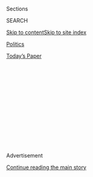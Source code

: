 <div id="app">

<div>

<div>

<div>

<div class="NYTAppHideMasthead css-1q2w90k e1suatyy0">

<div class="section css-ui9rw0 e1suatyy2">

<div class="css-eph4ug er09x8g0">

<div class="css-6n7j50">

</div>

<span class="css-1dv1kvn">Sections</span>

<div class="css-10488qs">

<span class="css-1dv1kvn">SEARCH</span>

</div>

[Skip to content](#site-content)[Skip to site
index](#site-index)

</div>

<div id="masthead-section-label" class="css-1wr3we4 eaxe0e00">

[Politics](https://www.nytimes3xbfgragh.onion/section/politics)

</div>

<div class="css-10698na e1huz5gh0">

</div>

</div>

<div id="masthead-bar-one" class="section hasLinks css-15hmgas e1csuq9d3">

<div class="css-uqyvli e1csuq9d0">

</div>

<div class="css-1uqjmks e1csuq9d1">

</div>

<div class="css-9e9ivx">

[](https://myaccount.nytimes3xbfgragh.onion/auth/login?response_type=cookie&client_id=vi)

</div>

<div class="css-1bvtpon e1csuq9d2">

[Today’s
Paper](https://www.nytimes3xbfgragh.onion/section/todayspaper)

</div>

</div>

</div>

</div>

<div data-aria-hidden="false">

<div id="site-content" data-role="main">

<div>

<div class="css-1aor85t" style="opacity:0.000000001;z-index:-1;visibility:hidden">

<div class="css-1hqnpie">

<div class="css-epjblv">

<span class="css-17xtcya">[Politics](/section/politics)</span><span class="css-x15j1o">|</span><span class="css-fwqvlz">G.O.P.
Sees Trump’s Playbook as Best Hope in Some Tight
Races</span>

</div>

<div class="css-k008qs">

<div class="css-1iwv8en">

<span class="css-18z7m18"></span>

<div>

</div>

</div>

<span class="css-1n6z4y">https://nyti.ms/2D104dR</span>

<div class="css-1705lsu">

<div class="css-4xjgmj">

<div class="css-4skfbu" data-role="toolbar" data-aria-label="Social Media Share buttons, Save button, and Comments Panel with current comment count" data-testid="share-tools">

  - 
  - 
  - 
  - 
    
    <div class="css-6n7j50">
    
    </div>

  - 

</div>

</div>

</div>

</div>

</div>

</div>

<div class="css-13pd83m">

</div>

<div id="top-wrapper" class="css-1sy8kpn">

<div id="top-slug" class="css-l9onyx">

Advertisement

</div>

[Continue reading the main
story](#after-top)

<div class="ad top-wrapper" style="text-align:center;height:100%;display:block;min-height:250px">

<div id="top" class="place-ad" data-position="top" data-size-key="top">

</div>

</div>

<div id="after-top">

</div>

</div>

<div id="sponsor-wrapper" class="css-1hyfx7x">

<div id="sponsor-slug" class="css-19vbshk">

Supported by

</div>

[Continue reading the main
story](#after-sponsor)

<div id="sponsor" class="ad sponsor-wrapper" style="text-align:center;height:100%;display:block">

</div>

<div id="after-sponsor">

</div>

</div>

<div class="css-1vkm6nb ehdk2mb0">

# G.O.P. Sees Trump’s Playbook as Best Hope in Some Tight Races

</div>

<div class="css-79elbk" data-testid="photoviewer-wrapper">

<div class="css-z3e15g" data-testid="photoviewer-wrapper-hidden">

</div>

<div class="css-1a48zt4 ehw59r15" data-testid="photoviewer-children">

![<span class="css-16f3y1r e13ogyst0" data-aria-hidden="true">President
Trump has visited West Virginia eight times, including a visit on Friday
to a congressional district that is 93 percent white. Republicans worry
his outreach and agenda risk shrinking the
party.</span><span class="css-cnj6d5 e1z0qqy90" itemprop="copyrightHolder"><span class="css-1ly73wi e1tej78p0">Credit...</span><span><span>Gabriella
Demczuk for The New York
Times</span></span></span>](https://static01.graylady3jvrrxbe.onion/images/2018/11/04/us/politics/04gop1p/04gop1p-articleLarge-v2.jpg?quality=75&auto=webp&disable=upscale)

</div>

</div>

<div class="css-xt80pu e12qa4dv0">

<div class="css-18e8msd">

<div class="css-vp77d3 epjyd6m0">

<div class="css-1baulvz">

By [<span class="css-1baulvz last-byline" itemprop="name">Jeremy W.
Peters</span>](https://www.nytimes3xbfgragh.onion/by/jeremy-w-peters)

</div>

</div>

  - Nov. 3,
    2018

  - 
    
    <div class="css-4xjgmj">
    
    <div class="css-d8bdto" data-role="toolbar" data-aria-label="Social Media Share buttons, Save button, and Comments Panel with current comment count" data-testid="share-tools">
    
      - 
      - 
      - 
      - 
        
        <div class="css-6n7j50">
        
        </div>
    
      - 
    
    </div>
    
    </div>

</div>

</div>

<div class="section meteredContent css-1r7ky0e" name="articleBody" itemprop="articleBody">

<div class="css-1fanzo5 StoryBodyCompanionColumn">

<div class="css-53u6y8">

ALBERT LEA, Minn. — The Republican attack ads targeting George Soros and
[Colin Kaepernick](https://youtu.be/9-22S-kFong) were the first to
arrive in southern Minnesota last month, so closely echoing President
Trump that he could have written them himself.

Then came the caravan.

This latest ad — part of a multimillion-dollar blitz from Republican
groups in this battleground House district — warns of “a caravan full of
illegal immigrants marching on America,” bringing with it “gang members
and criminals.” Grainy video shows Latin American men pumping fists in
the air.

</div>

</div>

<div class="css-1u3pw94">

</div>

<span class="css-16f3y1r e13ogyst0">(MN-01)
Caravan</span><span class="css-cnj6d5 e1z0qqy90" itemprop="copyrightHolder"><span class="css-1ly73wi e1tej78p0">Credit...</span><span><span class="css-1dv1kvn">Credit</span>Video
by CLFSuperPAC</span></span>

<div class="css-1fanzo5 StoryBodyCompanionColumn">

<div class="css-53u6y8">

As Republicans scramble ahead of Tuesday’s election to try to save their
majorities in the House and Senate, many party officials and candidates
like Jim Hagedorn, the nominee here in Minnesota’s First District, have
concluded that their best shot at victory is embracing the Trump
political playbook of demonization.

</div>

</div>

<div class="css-1fanzo5 StoryBodyCompanionColumn">

<div class="css-53u6y8">

The goal — through overt, frontal attacks on prominent liberals,
minorities and immigrants — is to stoke an us vs. them narrative about
the country’s security, culture and heritage, in hopes of getting
conservatives to see the election as a battle to save the nation’s
future.

Beyond rural Minnesota, in districts across Ohio and New York,
Republicans believe the strategy is resonating, and may help them win
some races Tuesday as their 23-seat majority comes under attack.

Mr. Hagedorn is making his fourth run for the seat, and was once widely
regarded as a weak candidate because of a long record of sexist and
insensitive remarks about a number of minority groups — the conservative
Washington Examiner called him “[the worst Republican candidate in
America](https://www.washingtonexaminer.com/opinion/jim-hagedorn-the-worst-republican-candidate-in-america).”
Yet polling indicates a tight race, giving the G.O.P. one of its few
decent chances of flipping a Democratic-held seat this year.

Republicans are also defending dozens of other seats that the party now
holds, but they are finding that in many places the Trump playbook can
go only so far before it backfires.

In the affluent, educated suburbs where much of the political
battleground is, Republicans are framing immigration less as a cultural
issue with implications for the country’s identity and more as a
question of security by drawing attention to sanctuary cities, which
limit cooperation between local law enforcement and federal immigration
officials, and MS-13, the violent transnational gang.

</div>

</div>

<div class="css-1fanzo5 StoryBodyCompanionColumn">

<div class="css-53u6y8">

In the handful of more rural, conservative-leaning districts where the
party has a better shot of winning, the message is blunter.

In Minnesota, ads from groups like the Congressional Leadership Fund and
the National Republican Congressional Committee try to link Mr.
Hagedorn’s opponent, Dan Feehan, to people and themes that
conservatives have portrayed as a threat, like Mr. Soros, the liberal
philanthropist who has been smeared with anti-Semitic attacks; Mr.
Kaepernick, the black football player famous for kneeling during the
national anthem; and now the migrant caravan.

In one, a doctored image appears to show Mr. Feehan, an Army veteran,
[saluting](https://www.youtube.com/watch?v=9-22S-kFong&feature=youtu.be)
Mr. Kaepernick.
[Another](https://www.congressionalleadershipfund.org/new-ad-in-mn-01-dan-feehans-liberal-resistance/)
shows Mr. Kaepernick alongside two other favorite villains of
conservatives — Nancy Pelosi, the House Democratic leader, and Keith
Ellison, the Minnesota congressman who is black and Muslim and [is now
facing abuse
allegations](https://www.nytimes3xbfgragh.onion/2018/09/26/us/politics/ellison-abuse-accusation.html)
as he runs for state attorney general. Mr. Feehan’s face appears on the
screen, and the announcer intones, “He’s one of them.”

Ads like these have aired repeatedly across the district’s 12,000 square
miles of farmland and small towns, making it what Republicans say is the
most active political laboratory for the bald appeals to white racial
and cultural anxieties that President Trump and many Republicans are
using to drive conservatives to the polls.

The First District, which is 90 percent white, fits the demographic
profile of many of the places where Mr. Trump has been confined to
campaigning by Republicans who do not want him in more diverse
districts. Given Mr. Trump’s self-described “nationalist” views, some
Republicans believe their path to staying in power in the Trump era is
increasingly narrow and heavily dependent on the parts of the country
that are the most white and rural.

Jason Hulburt, a production line supervisor from Albert Lea, said he
planned to vote for Mr. Hagedorn on Tuesday, a choice he made in part
because of how important he thinks it is for Mr. Trump to have
like-minded Republicans in Congress.

“Donald Trump knows what he wants, and the Democrats are afraid of the
issues Trump talks about,” he said Friday night as he finished a brandy
and water at Eddie’s, a local bar. “They’re afraid to offend certain
people. Trump is not afraid.”

</div>

</div>

<div class="css-1fanzo5 StoryBodyCompanionColumn">

<div class="css-53u6y8">

Republican strategists argued that such pinpoint tactics worked for Mr.
Trump in 2016 and could work again.

“They are going to all the right places,” said Scott Reed, the chief
political strategist for the United States Chamber of Commerce. “That’s
what has me optimistic. The president’s energy level and where they land
the plane could be the difference on Election Day.”

Mr. Trump’s playbook represents an extraordinary break with recent
Republican presidents like the Bushes and nominees like Mitt Romney and
John McCain. They sought to grow the party with appeals, however
limited, to Hispanic voters, women and culturally conservative
immigrants.

</div>

</div>

<div class="css-79elbk" data-testid="photoviewer-wrapper">

<div class="css-z3e15g" data-testid="photoviewer-wrapper-hidden">

</div>

<div class="css-1a48zt4 ehw59r15" data-testid="photoviewer-children">

![<span class="css-16f3y1r e13ogyst0" data-aria-hidden="true">Jim
Hagedorn, left, was once widely regarded as a weak candidate because of
a long record of sexist and insensitive remarks, but is now running
close in polling against his opponent in Minnesota’s First
District.</span><span class="css-cnj6d5 e1z0qqy90" itemprop="copyrightHolder"><span class="css-1ly73wi e1tej78p0">Credit...</span><span>Tom
Brenner for The New York
Times</span></span>](https://static01.graylady3jvrrxbe.onion/images/2018/11/04/us/politics/04gop-2/04gop-2-articleLarge.jpg?quality=75&auto=webp&disable=upscale)

</div>

</div>

<div class="css-1fanzo5 StoryBodyCompanionColumn">

<div class="css-53u6y8">

Mr. Trump, who promised after his victory in 2016 to be a president for
“all Americans,” has been fixated this year on visiting states that
were critical to his Electoral College win and doubling down on
nurturing his homogeneous base in those places. Many Republicans
privately worry that in terms of the future health of their party, the
outreach and agenda they are pursuing feels a lot like the president’s
travel footprint: provincial and small.

“No one has repealed the long-term demographic trends in the country,”
said Whit Ayres, a prominent Republican pollster. “At some point,
Republicans are going to have to reach out beyond the base if they hope
to win a majority of the popular vote in the future.”

When Air Force One touched down in West Virginia on Friday, for
instance, it was Mr. Trump’s eighth visit to the state that delivered
him his largest share of the vote anywhere — 68 percent — and in a
congressional district that is 93 percent white. The districts he plans
to visit through Monday night have very similar compositions: Indiana’s
Third District around Fort Wayne is 83 percent white, while Tennessee’s
Third in Chattanooga is 82 percent white.

</div>

</div>

<div class="css-1fanzo5 StoryBodyCompanionColumn">

<div class="css-53u6y8">

Even on his trips over the last few days to Florida, a state that is 45
percent nonwhite, Mr. Trump held his rally in a district near Fort Myers
(70 percent white) and one encompassing Pensacola (73 percent).

The president visited Minnesota’s First last month to campaign for Mr.
Hagedorn. Through a spokesman, Mr. Hagedorn declined to be interviewed.

At his rallies lately Mr. Trump has laid out a clear, if misleading,
picture of what Democratic control of Congress would look like. It
includes, in no particular order, “caravan after caravan”; crime; chaos;
sanctuary cities; “birth tourism,” where immigrants can have children
who are automatically citizens; and an empowered and emboldened Maxine
Waters, the black Democratic congresswoman he has often insulted as “low
I.Q.”

A vote for Republicans, by contrast, he said the other night at a rally
in central Missouri, represents greatness; “standing up for our national
anthem”; more jobs; and the promise “to win, win,
win.”

</div>

</div>

<div class="css-1sngw6j">

[](https://www.nytimes3xbfgragh.onion/interactive/2018/10/24/us/elections/2018-battle-for-congress.html)

<div class="css-1eoytci">

![](https://static01.graylady3jvrrxbe.onion/images/2018/10/24/us/2018-battle-for-congress-promo-1540395475116/2018-battle-for-congress-promo-1540395475116-articleLarge.png)

</div>

<div class="css-1rha1bf">

## The Battle for Congress Is Close. Here’s the State of the Race.

The math currently favors the Democrats in the House and the Republicans
in the Senate.

</div>

</div>

<div class="css-1fanzo5 StoryBodyCompanionColumn">

<div class="css-53u6y8">

In interviews, his supporters rejected any suggestion that Mr. Trump
traffics in racist or divisive views, saying that the issues the
president raised were merely matters of law and order and made good
fiscal sense.

“We are a nation of immigrants, but we are a nation of laws, too,” said
Stan Hale of Oakville, Mo., who drove two hours for the Trump rally in
Columbia on Thursday night. “The other side is so fake when they talk
about the little guy, the working class. They don’t care. They only care
about votes.”

</div>

</div>

<div class="css-1fanzo5 StoryBodyCompanionColumn">

<div class="css-53u6y8">

His wife, Melita, insisted: “Race has nothing to do with it. Race
doesn’t even enter the mind.” For her the issue with immigrants was
“vetting,” she said. “You don’t know who they are. You just don’t
know.”

Mr. Trump’s narrower approach, compared with past Republican leaders, is
especially evident in his travel schedule. During the final month before
the midterm elections of 1990 and 2002, George H.W. Bush and George W.
Bush traveled to far more states than Mr. Trump has, according to data
compiled by Brendan Doherty, a political scientist at the United States
Naval Academy.

“The big difference with his travel,” said Mr. Doherty, “is President
Trump has been spending more time in states that he won quite
comfortably.”

The elder Mr. Bush visited 20 states between Oct. 1 and Election Day in
1990; the younger Mr. Bush went to 29 states over the same period in his
first term. Strategists familiar with Mr. Trump’s plans said that as of
Monday, the president had visited 19 states since Labor Day, which was
two months ago.

Mr. Trump’s appeal is already more limited than any other modern chief
executive’s, a worrisome fact for Republicans who fear that he will
leave the party in a woefully uncompetitive position whenever he leaves
office. No president in the history of Gallup’s polling has averaged as
low an approval rating as he has during the first two years in office.
And he is the only president whose approval in Gallup’s surveys has
never exceeded 50 percent at this point into the first term, even for a
brief period of time.

Even one of the polling statistics Mr. Trump is proudest of — his
approval rating among Republicans, which has been near 90 percent for
months — is not quite what it seems.

Americans who identify as Republicans are the smallest part of the
electorate, [currently below 30
percent](https://news.gallup.com/poll/15370/party-affiliation.aspx),
public opinion surveys from Gallup, the Pew Research Center and others
show.

</div>

</div>

<div class="css-1fanzo5 StoryBodyCompanionColumn">

<div class="css-53u6y8">

“Having 90 percent of the smallest party ID in the country is not
necessarily something to brag about,” said Elaine Kamarck, a senior
fellow at the liberal-leaning Brookings Institution. “And any way you
look at it,” she added, “Trump is not in control of a big piece of the
electorate.”

</div>

</div>

<div id="midterms-messenger-article-embed" class="section interactive-content interactive-size-scoop css-eld8ak" data-id="100000006125086">

<div class="css-17ih8de interactive-body" data-sourceid="100000006125086">

<div id="g-graphic-worldcup-promo" data-preview-slug="2018-06-08-worldcup-promo">

<div id="g-worldcup-promo-article-promo">

[](https://www.nytimes3xbfgragh.onion/interactive/2018/09/28/us/politics/the-campaign-reporter-ul.html?src=hpPromoHeadline)

## Sign up for The Campaign Reporter

<div class="push-yourself-the-link g-body">

<div class="wrapper">

![](https://int.graylady3jvrrxbe.onion/newsgraphics/push-interactive/projects/campaign-reporter/avatars/alex_burns.png)

Hey, I’m Alex Burns, a politics correspondent for The Times. Send me
your questions using the NYT app. I’ll give you the latest intel from
the campaign trail.

</div>

Sign up via push alert

</div>

<div class="text-yourself-the-link hidden">

</div>

</div>

</div>

</div>

</div>

<div class="css-1fanzo5 StoryBodyCompanionColumn">

<div class="css-53u6y8">

One thing the midterm elections will be a test of is whether the most
vocal and active slice of Mr. Trump’s voters — a minority of a minority
— can swing close elections after two years of a chaotic presidency.
Mr. Hagedorn and his campaign staff hope that is the case.

Gregg Peppin, a consultant working for Mr. Hagedorn, recalled an
exchange he witnessed Mr. Hagedorn have at a McDonald’s on Friday
morning.

“Jim went up to a table of five guys and a woman,” Mr. Peppin said. “And
the first words out of the guy’s mouth was, ‘What are you going to do
about the caravan?’”

</div>

</div>

</div>

<div>

</div>

<div>

</div>

<div>

</div>

<div>

<div id="bottom-wrapper" class="css-1ede5it">

<div id="bottom-slug" class="css-l9onyx">

Advertisement

</div>

[Continue reading the main
story](#after-bottom)

<div id="bottom" class="ad bottom-wrapper" style="text-align:center;height:100%;display:block;min-height:90px">

</div>

<div id="after-bottom">

</div>

</div>

</div>

</div>

</div>

## Site Index

<div>

</div>

## Site Information Navigation

  - [© <span>2020</span> <span>The New York Times
    Company</span>](https://help.nytimes3xbfgragh.onion/hc/en-us/articles/115014792127-Copyright-notice)

<!-- end list -->

  - [NYTCo](https://www.nytco.com/)
  - [Contact
    Us](https://help.nytimes3xbfgragh.onion/hc/en-us/articles/115015385887-Contact-Us)
  - [Work with us](https://www.nytco.com/careers/)
  - [Advertise](https://nytmediakit.com/)
  - [T Brand Studio](http://www.tbrandstudio.com/)
  - [Your Ad
    Choices](https://www.nytimes3xbfgragh.onion/privacy/cookie-policy#how-do-i-manage-trackers)
  - [Privacy](https://www.nytimes3xbfgragh.onion/privacy)
  - [Terms of
    Service](https://help.nytimes3xbfgragh.onion/hc/en-us/articles/115014893428-Terms-of-service)
  - [Terms of
    Sale](https://help.nytimes3xbfgragh.onion/hc/en-us/articles/115014893968-Terms-of-sale)
  - [Site
    Map](https://spiderbites.nytimes3xbfgragh.onion)
  - [Help](https://help.nytimes3xbfgragh.onion/hc/en-us)
  - [Subscriptions](https://www.nytimes3xbfgragh.onion/subscription?campaignId=37WXW)

</div>

</div>

</div>

</div>
